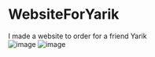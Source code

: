 # WebsiteForYarik
I made a website to order for a friend Yarik
<br>
![image](https://user-images.githubusercontent.com/90633453/163682659-3876317a-3229-4545-a7dd-0728dac4fea5.png)
![image](https://user-images.githubusercontent.com/90633453/163682652-924aaafe-1d27-4fb6-a6e1-3d4c184d801e.png)
